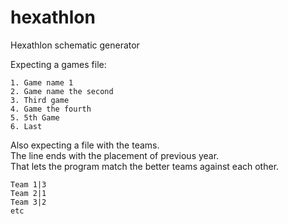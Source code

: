 # hexathlon
Hexathlon schematic generator

Expecting a games file:
```
1. Game name 1
2. Game name the second
3. Third game
4. Game the fourth
5. 5th Game
6. Last
```

Also expecting a file with the teams.  
The line ends with the placement of previous year.  
That lets the program match the better teams against each other.
```
Team 1|3
Team 2|1
Team 3|2
etc
```


